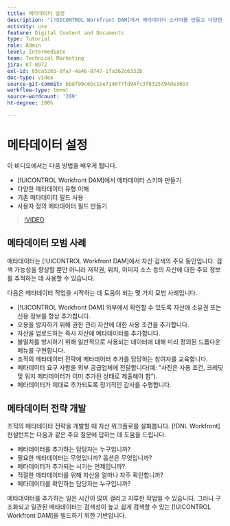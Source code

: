 ```yaml
---
title: 메타데이터 설정
description: '[!UICONTROL Workfront DAM]에서 메타데이터 스키마를 만들고 다양한 메타데이터 유형을 이해하고 기존 메타데이터 필드를 사용하는 등의 방법을 알아봅니다.'
activity: use
feature: Digital Content and Documents
type: Tutorial
role: Admin
level: Intermediate
team: Technical Marketing
jira: KT-8972
exl-id: 65ca5265-8fa7-4a46-8747-1fa362c6332b
doc-type: video
source-git-commit: bbdf99c6bc1be714077fd94fc3f8325394de36b3
workflow-type: tm+mt
source-wordcount: '289'
ht-degree: 100%

---
```


# 메타데이터 설정

이 비디오에서는 다음 방법을 배우게 됩니다.

* [!UICONTROL Workfront DAM]에서 메타데이터 스키마 만들기
* 다양한 메타데이터 유형 이해
* 기존 메타데이터 필드 사용
* 사용자 정의 메타데이터 필드 만들기

>[!VIDEO](https://video.tv.adobe.com/v/335235/?quality=12&learn=on&enablevpops=1)

## 메타데이터 모범 사례

메타데이터는 [!UICONTROL Workfront DAM]에서 자산 검색의 주요 동인입니다. 검색 가능성을 향상할 뿐만 아니라 저작권, 위치, 이미지 소스 등의 자산에 대한 주요 정보를 추적하는 데 사용할 수 있습니다.

다음은 메타데이터 작업을 시작하는 데 도움이 되는 몇 가지 모범 사례입니다.

* [!UICONTROL Workfront DAM] 외부에서 확인할 수 있도록 자산에 소유권 또는 신용 정보를 항상 추가합니다.
* 오용을 방지하기 위해 권한 관리 자산에 대한 사용 조건을 추가합니다.
* 자산을 업로드하는 즉시 자산에 메타데이터를 추가합니다.
* 불일치를 방지하기 위해 일반적으로 사용되는 데이터에 대해 미리 정의된 드롭다운 메뉴를 구현합니다.
* 조직의 메타데이터 전략에 메타데이터 추가를 담당하는 참여자를 교육합니다.
* 메타데이터 요구 사항을 외부 공급업체에 전달합니다(예: “사진은 사용 조건, 크레딧 및 위치 메타데이터가 이미 추가된 상태로 제출해야 함”).
* 메타데이터가 제대로 추가되도록 정기적인 감사를 수행합니다.

## 메타데이터 전략 개발

조직의 메타데이터 전략을 개발할 때 자산 워크플로를 살펴봅니다. [!DNL Workfront] 컨설턴트는 다음과 같은 주요 질문에 답하는 데 도움을 드립니다.

* 메타데이터를 추가하는 담당자는 누구입니까?
* 필요한 메타데이터는 무엇입니까? 옵션은 무엇입니까?
* 메타데이터가 추가되는 시기는 언제입니까?
* 적절한 메타데이터를 위해 자산을 얼마나 자주 확인합니까?
* 메타데이터를 확인하는 담당자는 누구입니까?

메타데이터를 추가하는 일은 시간이 많이 걸리고 지루한 작업일 수 있습니다. 그러나 구조화되고 일관된 메타데이터는 검색성이 높고 쉽게 검색할 수 있는 [!UICONTROL Workfront DAM]을 빌드하기 위한 기반입니다.
